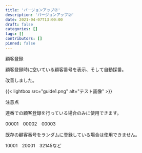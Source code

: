 ```yaml
---
title: 'バージョンアップ②'
description: 'バージョンアップ②'
date: 2021-04-07T13:00:00
draft: false
categories: []
tags: []
contributors: []
pinned: false
---
```


顧客登録

顧客登録時に空いている顧客番号を表示、そして自動採番。

改善しました。

{{< lightbox src="guide1.png" alt="テスト画像" >}}

注意点

連番での顧客登録を行っている場合のみに使用できます。

00001　00002　00003

既存の顧客番号をランダムに登録している場合は使用できません。

10001　20001　32145など
